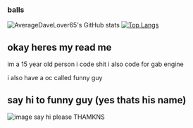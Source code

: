 ### balls
![AverageDaveLover65's GitHub stats](https://github-readme-stats.vercel.app/api?username=AverageDaveLover65&show_icons=true&theme=dracula)
[![Top Langs](https://github-readme-stats.vercel.app/api/top-langs/?username=AverageDaveLover65&layout=compact&theme=dracula)](https://github.com/AverageDaveLover65/github-readme-stats)

## okay heres my read me
im a 15 year old person
i code shit
i also code for gab engine

i also have a oc called funny guy

## say hi to funny guy (yes thats his name)
![image](https://user-images.githubusercontent.com/110858723/184009839-e83ec4bd-990f-4c73-9e19-b4de4b5b59c4.png)
say hi please
THAMKNS
